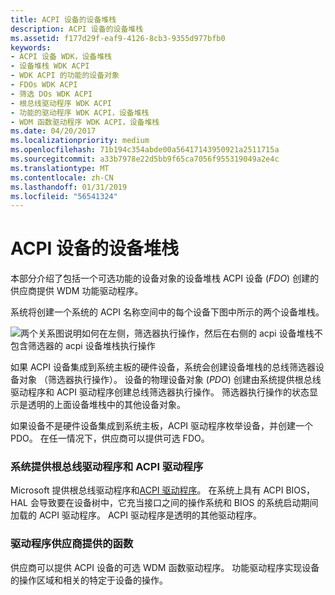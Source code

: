 ```yaml
---
title: ACPI 设备的设备堆栈
description: ACPI 设备的设备堆栈
ms.assetid: f177d29f-eaf9-4126-8cb3-9355d977bfb0
keywords:
- ACPI 设备 WDK，设备堆栈
- 设备堆栈 WDK ACPI
- WDK ACPI 的功能的设备对象
- FDOs WDK ACPI
- 筛选 DOs WDK ACPI
- 根总线驱动程序 WDK ACPI
- 功能的驱动程序 WDK ACPI，设备堆栈
- WDM 函数驱动程序 WDK ACPI，设备堆栈
ms.date: 04/20/2017
ms.localizationpriority: medium
ms.openlocfilehash: 71b194c354abde00a56417143950921a2511715a
ms.sourcegitcommit: a33b7978e22d5bb9f65ca7056f955319049a2e4c
ms.translationtype: MT
ms.contentlocale: zh-CN
ms.lasthandoff: 01/31/2019
ms.locfileid: "56541324"
---
```

# <a name="device-stacks-for-an-acpi-device"></a>ACPI 设备的设备堆栈





本部分介绍了包括一个可选功能的设备对象的设备堆栈 ACPI 设备 (*FDO*) 创建的供应商提供 WDM 功能驱动程序。

系统将创建一个系统的 ACPI 名称空间中的每个设备下图中所示的两个设备堆栈。

![两个关系图说明如何在左侧，筛选器执行操作，然后在右侧的 acpi 设备堆栈不包含筛选器的 acpi 设备堆栈执行操作](images/acpidev1.png)

如果 ACPI 设备集成到系统主板的硬件设备，系统会创建设备堆栈的总线筛选器设备对象 （筛选器执行操作）。 设备的物理设备对象 (*PDO*) 创建由系统提供根总线驱动程序和 ACPI 驱动程序创建总线筛选器执行操作。 筛选器执行操作的状态显示是透明的上面设备堆栈中的其他设备对象。

如果设备不是硬件设备集成到系统主板，ACPI 驱动程序枚举设备，并创建一个 PDO。 在任一情况下，供应商可以提供可选 FDO。

### <a name="system-supplied-root-bus-driver-and-acpi-driver"></a>系统提供根总线驱动程序和 ACPI 驱动程序

Microsoft 提供根总线驱动程序和[ACPI 驱动程序](https://msdn.microsoft.com/library/windows/hardware/ff540493)。 在系统上具有 ACPI BIOS，HAL 会导致要在设备树中，它充当接口之间的操作系统和 BIOS 的系统启动期间加载的 ACPI 驱动程序。 ACPI 驱动程序是透明的其他驱动程序。

### <a name="vendor-supplied-function-driver"></a>驱动程序供应商提供的函数

供应商可以提供 ACPI 设备的可选 WDM 函数驱动程序。 功能驱动程序实现设备的操作区域和相关的特定于设备的操作。

 

 




